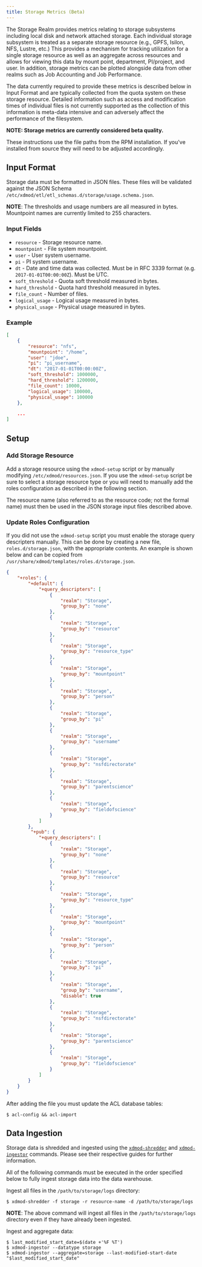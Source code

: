 ```yaml
---
title: Storage Metrics (Beta)
---
```


The Storage Realm provides metrics relating to storage subsystems including
local disk and network attached storage. Each individual storage subsystem is
treated as a separate storage resource (e.g., GPFS, Isilon, NFS, Lustre, etc.)
This provides a mechanism for tracking utilization for a single storage
resource as well as an aggregate across resources and allows for viewing this
data by mount point, department, PI/project, and user. In addition, storage
metrics can be plotted alongside data from other realms such as Job Accounting
and Job Performance.

The data currently required to provide these metrics is described below in
Input Format and are typically collected from the quota system on these storage
resource. Detailed information such as access and modification times of
individual files is not currently supported as the collection of this
information is meta-data intensive and can adversely affect the performance of
the filesystem.

**NOTE: Storage metrics are currently considered beta quality.**

These instructions use the file paths from the RPM installation.  If you've
installed from source they will need to be adjusted accordingly.

## Input Format

Storage data must be formatted in JSON files.  These files will be validated
against the JSON Schema
`/etc/xdmod/etl/etl_schemas.d/storage/usage.schema.json`.

**NOTE**: The thresholds and usage numbers are all measured in bytes.
Mountpoint names are currently limited to 255 characters.

### Input Fields

- `resource` - Storage resource name.
- `mountpoint` - File system mountpoint.
- `user` - User system username.
- `pi` - PI system username.
- `dt` - Date and time data was collected.  Must be in RFC 3339 format
  (e.g. `2017-01-01T00:00:00Z`).  Must be UTC.
- `soft_threshold` - Quota soft threshold measured in bytes.
- `hard_threshold` - Quota hard threshold measured in bytes.
- `file_count` - Number of files.
- `logical_usage` - Logical usage measured in bytes.
- `physical_usage` - Physical usage measured in bytes.

### Example

```json
[
    {
        "resource": "nfs",
        "mountpoint": "/home",
        "user": "jdoe",
        "pi": "pi_username",
        "dt": "2017-01-01T00:00:00Z",
        "soft_threshold": 1000000,
        "hard_threshold": 1200000,
        "file_count": 10000,
        "logical_usage": 100000,
        "physical_usage": 100000
    },

    ...
]
```

## Setup

### Add Storage Resource

Add a storage resource using the `xdmod-setup` script or by manually modifying
`/etc/xdmod/resources.json`.  If you use the `xdmod-setup` script be sure to
select a storage resource type or you will need to manually add the roles
configuration as described in the following section.

The resource name (also referred to as the resource code; not the formal name)
must then be used in the JSON storage input files described above.

### Update Roles Configuration

If you did not use the `xdmod-setup` script you must enable the storage query
descripters manually.  This can be done by creating a new file,
`roles.d/storage.json`, with the appropriate contents.  An example is shown
below and can be copied from `/usr/share/xdmod/templates/roles.d/storage.json`.

```json
{
    "+roles": {
        "+default": {
            "+query_descripters": [
                {
                    "realm": "Storage",
                    "group_by": "none"
                },
                {
                    "realm": "Storage",
                    "group_by": "resource"
                },
                {
                    "realm": "Storage",
                    "group_by": "resource_type"
                },
                {
                    "realm": "Storage",
                    "group_by": "mountpoint"
                },
                {
                    "realm": "Storage",
                    "group_by": "person"
                },
                {
                    "realm": "Storage",
                    "group_by": "pi"
                },
                {
                    "realm": "Storage",
                    "group_by": "username"
                },
                {
                    "realm": "Storage",
                    "group_by": "nsfdirectorate"
                },
                {
                    "realm": "Storage",
                    "group_by": "parentscience"
                },
                {
                    "realm": "Storage",
                    "group_by": "fieldofscience"
                }
            ]
        },
         "+pub": {
            "+query_descripters": [
                {
                    "realm": "Storage",
                    "group_by": "none"
                },
                {
                    "realm": "Storage",
                    "group_by": "resource"
                },
                {
                    "realm": "Storage",
                    "group_by": "resource_type"
                },
                {
                    "realm": "Storage",
                    "group_by": "mountpoint"
                },
                {
                    "realm": "Storage",
                    "group_by": "person"
                },
                {
                    "realm": "Storage",
                    "group_by": "pi"
                },
                {
                    "realm": "Storage",
                    "group_by": "username",
                    "disable": true
                },
                {
                    "realm": "Storage",
                    "group_by": "nsfdirectorate"
                },
                {
                    "realm": "Storage",
                    "group_by": "parentscience"
                },
                {
                    "realm": "Storage",
                    "group_by": "fieldofscience"
                }
            ]
        }
    }
}
```

After adding the file you must update the ACL database tables:

```
$ acl-config && acl-import
```

## Data Ingestion

Storage data is shredded and ingested using the [`xdmod-shredder`](shredder.md)
and [`xdmod-ingestor`](ingestor.md) commands. Please see their respective
guides for further information.

All of the following commands must be executed in the order specified below to
fully ingest storage data into the data warehouse.

Ingest all files in the `/path/to/storage/logs` directory:

```
$ xdmod-shredder -f storage -r resource-name -d /path/to/storage/logs
```

**NOTE**: The above command will ingest all files in the `/path/to/storage/logs`
directory even if they have already been ingested.

Ingest and aggregate data:

```
$ last_modified_start_date=$(date +'%F %T')
$ xdmod-ingestor --datatype storage
$ xdmod-ingestor --aggregate=storage --last-modified-start-date "$last_modified_start_date"
```
